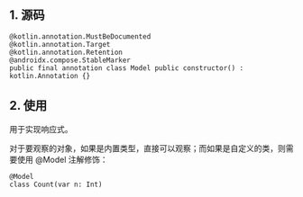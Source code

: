 ## 1. 源码

```
@kotlin.annotation.MustBeDocumented
@kotlin.annotation.Target
@kotlin.annotation.Retention
@androidx.compose.StableMarker
public final annotation class Model public constructor() : kotlin.Annotation {}
```

## 2. 使用

用于实现响应式。

对于要观察的对象，如果是内置类型，直接可以观察；而如果是自定义的类，则需要使用 @Model 注解修饰：

```
@Model
class Count(var n: Int)
```

